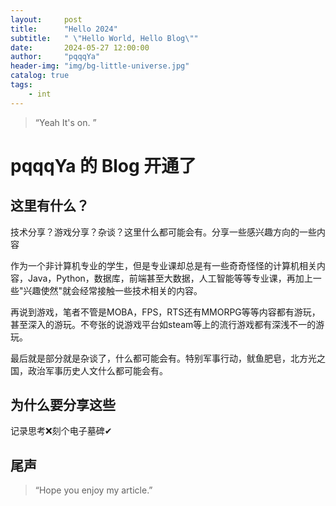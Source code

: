```yaml
---
layout:     post
title:      "Hello 2024"
subtitle:   " \"Hello World, Hello Blog\""
date:       2024-05-27 12:00:00
author:     "pqqqYa"
header-img: "img/bg-little-universe.jpg"
catalog: true
tags:
    - int
---
```


> “Yeah  It's  on. ”


# pqqqYa 的 Blog 开通了

## 这里有什么？
技术分享？游戏分享？杂谈？这里什么都可能会有。分享一些感兴趣方向的一些内容

作为一个非计算机专业的学生，但是专业课却总是有一些奇奇怪怪的计算机相关内容，Java，Python，数据库，前端甚至大数据，人工智能等等专业课，再加上一些"兴趣使然"就会经常接触一些技术相关的内容。

再说到游戏，笔者不管是MOBA，FPS，RTS还有MMORPG等等内容都有游玩，甚至深入的游玩。不夸张的说游戏平台如steam等上的流行游戏都有深浅不一的游玩。

最后就是部分就是杂谈了，什么都可能会有。特别军事行动，鱿鱼肥皂，北方光之国，政治军事历史人文什么都可能会有。

## 为什么要分享这些

记录思考❌刻个电子墓碑✔

## 尾声

> “Hope you enjoy my article.”




